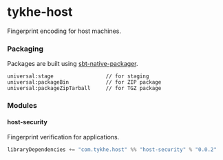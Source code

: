 # tykhe-host

Fingerprint encoding for host machines.

### Packaging
Packages are built using [sbt-native-packager](https://www.scala-sbt.org/sbt-native-packager/index.html).
```sbtshell
universal:stage                 // for staging
universal:packageBin            // for ZIP package
universal:packageZipTarball     // for TGZ package
```

### Modules

#### host-security

Fingerprint verification for applications.
```sbt
libraryDependencies += "com.tykhe.host" %% "host-security" % "0.0.2"
```